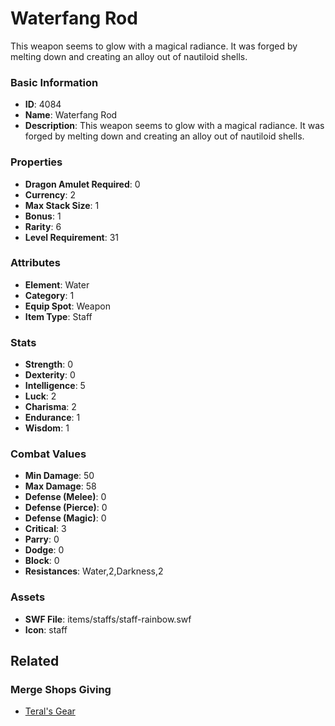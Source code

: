 # Waterfang Rod

This weapon seems to glow with a magical radiance.  It was forged by melting down and creating an alloy out of nautiloid shells.

### Basic Information

- **ID**: 4084
- **Name**: Waterfang Rod
- **Description**: This weapon seems to glow with a magical radiance.  It was forged by melting down and creating an alloy out of nautiloid shells.

### Properties

- **Dragon Amulet Required**: 0
- **Currency**: 2
- **Max Stack Size**: 1
- **Bonus**: 1
- **Rarity**: 6
- **Level Requirement**: 31

### Attributes

- **Element**: Water
- **Category**: 1
- **Equip Spot**: Weapon
- **Item Type**: Staff

### Stats

- **Strength**: 0
- **Dexterity**: 0
- **Intelligence**: 5
- **Luck**: 2
- **Charisma**: 2
- **Endurance**: 1
- **Wisdom**: 1

### Combat Values

- **Min Damage**: 50
- **Max Damage**: 58
- **Defense (Melee)**: 0
- **Defense (Pierce)**: 0
- **Defense (Magic)**: 0
- **Critical**: 3
- **Parry**: 0
- **Dodge**: 0
- **Block**: 0
- **Resistances**: Water,2,Darkness,2

### Assets

- **SWF File**: items/staffs/staff-rainbow.swf
- **Icon**: staff

## Related

### Merge Shops Giving

- [Teral's Gear](../merge-shops/67-teral-s-gear.md)


